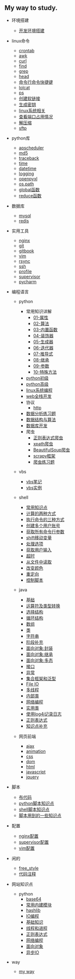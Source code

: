 ## My way to study.

* 环境搭建
    * [开发环境搭建](interface/environ.md)

* linux命令
    * [crontab](linux/crontab.md)
    * [awk](linux/awk.md)
    * [curl](linux/curl.md)
    * [find](linux/find.md)
    * [grep](linux/grep.md)
    * [head](linux/head.md)
    * [命令行命令快捷键](linux/command_line.md)
    * [lolcat](linux/lolcat.md)
    * [ps](linux/ps.md)
    * [创建软链接](linux/command_line.md)
    * [生成密钥](linux/ssh_key.md)
    * [linux系统相关](linux/sys.md)
    * [查看端口占用情况](linux/watch_port.md)
    * [解压缩](linux/zip.md)
    * [sftp](linux/sftp.md)

* python库
    * [apscheduler](python_lib/apscheduler.md)
    * [md5](python_lib/md5.md)
    * [traceback](python_lib/traceback.md)
    * [time](python_lib/time.md)
    * [datetime](python_lib/datetime.md)
    * [logging](python_lib/logging.md)
    * [openpyxl](python_lib/openpyxl.md)
    * [os.path](python_lib/os_path.md)
    * [global函数](python_lib/global.md)
    * [reduce函数](python_lib/reduce.md)

* 数据库
    * [mysql](database/mysql.md)
    * [redis](database/redis.md)

* 实用工具
    * [nginx](tools/nginx.md)
    * [git](tools/git.md)
    * [gitbook](tools/gitbook.md)
    * [vim](tools/vim.md)
    * [rsync](tools/rsync.md)
    * [ssh](tools/ssh.md)
    * [profile](tools/profile.md)
    * [supervisor](tools/supervosor.md)
    * [pycharm](tools/pycharm.md)

* 编程语言
    * python
        * 常用知识详解
            * [01-属性](program/python/useful/attr.md) 
            * [02-算法](program/python/useful/alg.md) 
            * [03-内置函数](program/python/useful/inner_func.md) 
            * [04-装饰器](program/python/useful/decorator.md) 
            * [05-生成器](program/python/useful/generator.md) 
            * [06-迭代器](program/python/useful/iterator.md) 
            * [07-推导式](program/python/useful/derived.md) 
            * [08-继承](program/python/useful/inherit.md) 
            * [09-参数](program/python/useful/param.md) 
            * [10-特殊方法](program/python/useful/special_method.md) 
        * [python初级](program/python/python_1.md)
        * [python高级](program/python/python_2.md)
        * [linux系统编程](program/python/linux_sys.md)
        * [web全栈开发](program/python/python_web.md)
        * 协议
            * [http](program/python/protocol/http.md)
        * [数据分析练习题](program/python/analysis/practice_analysis.md)
        * [数据结构与算法](program/python/algorithm/practice_algorithm.md)
        * [数据库开发](program/python/database/practice_database.md)        
        * 爬虫
            * [正则表达式爬虫](program/python/crawler/zhengze_crawler.md)
            * [xpath爬虫](program/python/crawler/xpath_crawler.md)
            * [BeautifulSoup爬虫](program/python/crawler/beautifulsoup_crawler.md)
            * [scrapy框架](program/python/crawler/scrapy_crawler.md)
            * [爬虫练习题](program/python/crawler/practice_crawler.md)

    * vbs
        * [vbs笔记](program/vbs/vbs.md)
        * [vbs实例](program/vbs/practice_vbs.md)

    * shell
        * [常用知识点](program/shell/note.md)
        * [计算的两种方式](program/shell/calculate.md)
        * [执行命令的三种方式](program/shell/execute.md)
        * [创建多个用户账号](program/shell/account.md)
        * [获取所有命令行参数](program/shell/argv.md)
        * [shift移动变量](program/shell/shift.md)
        * [处理选项](program/shell/do_choose.md)
        * [获取用户输入](program/shell/get_input.md)
        * [超时](program/shell/timeout.md)
        * [从文件中读取](program/shell/read_file.md)
        * [改变颜色](program/shell/color.md)
        * [重定向](program/shell/show_data.md)
        * [控制脚本](program/shell/control.md)

    * java
        * [基础](program/java/base.md)
        * [运算符及类型转换](program/java/operator.md)
        * [选择结构](program/java/choose.md)
        * [循环结构](program/java/cycle.md)
        * [数组](program/java/array.md)
        * [类](program/java/class.md)
        * [字符串](program/java/string.md)
        * [阶段补充](program/java/supplement_1.md)
        * [面向对象:封装](program/java/obj_packet.md)
        * [面向对象:继承](program/java/obj_inheritance.md)
        * [面向对象:多态](program/java/obj_status.md)
        * [接口](program/java/interface.md)
        * [异常](program/java/err.md)
        * [集合框架和泛型](program/java/generic.md)
        * [File IO](program/java/file_io.md)
        * [多线程](program/java/thread.md)
        * [内部类](program/java/inside_class.md)
        * [网络编程](program/java/web_pro.md)
        * [实用类](program/java/practical_class.md)
        * [使用log4j记录日志](program/java/log.md)
        * [正则表达式](program/java/zhengze.md)
        * [知识点补充](program/java/supplement_2.md)

    * 网页前端
        * [ajax](program/web_front/ajax.md)
        * [animation](program/web_front/animation.md)
        * [css](program/web_front/css.md)
        * [dom](program/web_front/dom.md)
        * [html](program/web_front/html.md)
        * [javascript](program/web_front/javascript.md)
        * [jquery](program/web_front/jquery.md)

* 脚本
    * [布代码](scripts/deploy_script.md)
    * [python脚本知识点](scripts/python_script.md)
    * [shell脚本知识点](scripts/shell_script.md)
    * [脚本用到的一些知识点](scripts/some_note.md)

* 配置
    * [nginx配置](conf/nginx_conf.md)
    * [supervisor配置](conf/supervisor_conf.md)
    * [vim配置](conf/vim_conf.md)

* 闲的
    * [free_style](interface/free_style.md)
    * [代码注释](interface/annotate.md)

* 网站知识点
    * python
        * [base64](liaoxuefeng/base64.md)
        * [常用内建模块](liaoxuefeng/collections.md)
        * [hashlib](liaoxuefeng/hashlib.md)
        * [IO编程](liaoxuefeng/io_programming.md)
        * [基础知识](liaoxuefeng/note.md)
        * [线程和进程](liaoxuefeng/process_and_thread.md)
        * [正则表达式](liaoxuefeng/regular_expression.md)
        * [网络编程](liaoxuefeng/tcp_and_udp.md)
        * [面向对象](liaoxuefeng/to_object.md)
        * [异步IO](liaoxuefeng/yibu_io.md)

* way
    * [my way](interface/way.md)
